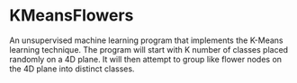 # KMeansFlowers
An unsupervised machine learning program that implements the K-Means learning technique. The program will start with K number of classes placed randomly on a 4D plane. It will then attempt to group like flower nodes on the 4D plane into distinct classes.
